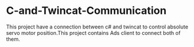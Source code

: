 # C-and-Twincat-Communication
This project have a connection between c# and twincat to control absolute servo motor position.This project contains Ads client to connect both of them.
